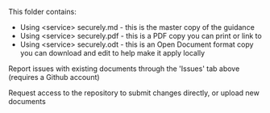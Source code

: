This folder contains:

* Using \<service\> securely.md - this is the master copy of the guidance
* Using \<service\> securely.pdf - this is a PDF copy you can print or link to
* Using \<service\> securely.odt - this is an Open Document format copy you can download and edit to help make it apply locally

Report issues with existing documents through the 'Issues' tab above (requires a Github account)

Request access to the repository to submit changes directly, or upload new documents
